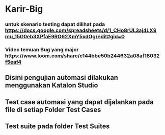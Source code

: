 # Karir-Big


### untuk skenario testing dapat dilihat pada https://docs.google.com/spreadsheets/d/1_CHo8rUL3aj4LX9mu_15G0eb3XPfaE9RO62XmY5xdOg/edit#gid=0
### Video temuan Bug yang major https://www.loom.com/share/e144bbe50b244632a08af18032f5eaf4

## Disini pengujian automasi dilakukan menggunakan Katalon Studio
## Test case automasi yang dapat dijalankan pada file di setiap Folder Test Cases
## Test suite pada folder Test Suites
